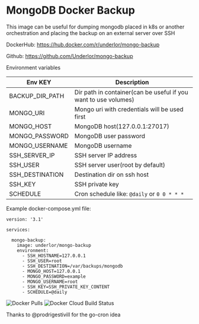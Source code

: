 # MongoDB Docker Backup

This image can be useful for dumping mongodb placed in k8s or another orchestration and placing the backup on an external server over SSH

DockerHub: https://hub.docker.com/r/underlor/mongo-backup

Github: https://github.com/Underlor/mongo-backup

Environment variables

| Env KEY         | Description                                                     |
|-----------------|-----------------------------------------------------------------|
| BACKUP_DIR_PATH | Dir path in container(can be useful if you want to use volumes) |
| MONGO_URI       | Mongo uri with credentials will be used first                   |
| MONGO_HOST      | MongoDB host(127.0.0.1:27017)                                   |
| MONGO_PASSWORD  | MongoDB user password                                           |
| MONGO_USERNAME  | MongoDB username                                                |
| SSH_SERVER_IP   | SSH server IP address                                           |
| SSH_USER        | SSH server user(root by default)                                |
| SSH_DESTINATION | Destination dir on ssh host                                     |
| SSH_KEY         | SSH private key                                                 |
| SCHEDULE        | Cron schedule like: `@daily` or `0 0 * * *`                     |

Example docker-compose.yml file:
```
version: '3.1'

services:

  mongo-backup:
    image: underlor/mongo-backup
    environment:
      - SSH_HOSTNAME=127.0.0.1
      - SSH_USER=root
      - SSH_DESTINATION=/var/backups/mongodb
      - MONGO_HOST=127.0.0.1
      - MONGO_PASSWORD=example
      - MONGO_USERNAME=root
      - SSH_KEY=SSH_PRIVATE_KEY_CONTENT
      - SCHEDULE=@daily
```
![Docker Pulls](https://img.shields.io/docker/pulls/underlor/mongo-backup)
![Docker Cloud Build Status](https://img.shields.io/docker/cloud/build/underlor/mongo-backup)

Thanks to @prodrigestivill for the go-cron idea
